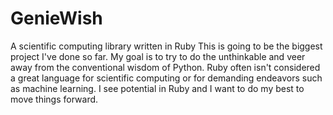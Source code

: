 # GenieWish
A scientific computing library written in Ruby
This is going to be the biggest project I've done so far. My goal is to try to do the unthinkable and veer away from the conventional wisdom of Python. Ruby often isn't considered a great language for scientific computing or for demanding endeavors such as machine learning. I see potential in Ruby and I want to do my best to move things forward.
